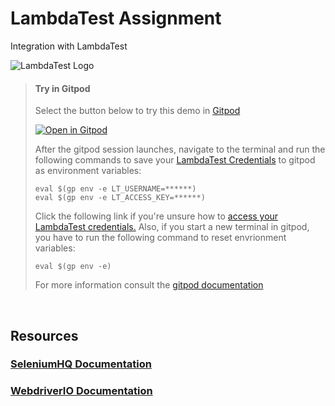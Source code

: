 # LambdaTest Assignment
Integration with LambdaTest

![LambdaTest Logo](https://www.lambdatest.com/images/logo.svg)

>   #### Try in Gitpod
>   Select the button below to try this demo in [Gitpod](https://www.gitpod.io/)
>
>  [![Open in Gitpod](open-in-gitpod.png)](gitpod.io/#https://github.com/yporwal1/LambdaTestDemo)
>
>   After the gitpod session launches, navigate to the terminal and run the following commands to save your [LambdaTest Credentials](https://accounts.lambdatest.com/detail/profile) to gitpod as environment variables:
>   ```
>   eval $(gp env -e LT_USERNAME=******)
>   eval $(gp env -e LT_ACCESS_KEY=******)
>   ```
>   Click the following link if you're unsure how to [access your LambdaTest credentials.](https://www.lambdatest.com/support/docs/using-environment-variables-for-authentication-credentials/)
>   Also, if you start a new terminal in gitpod, you have to run the following command to reset envrionment variables:
>   ```
>   eval $(gp env -e)
>   ```
>  
>   For more information consult the [gitpod documentation](https://www.gitpod.io/docs/47_environment_variables/)

<br />

## Resources
### [SeleniumHQ Documentation](http://www.seleniumhq.org/docs/)
### [WebdriverIO Documentation](https://webdriver.io/docs/gettingstarted.html)
